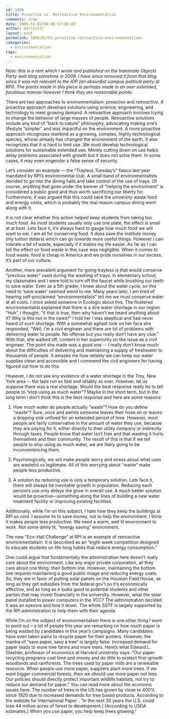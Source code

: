 ```yaml
---
id: 1898
title: Proactive vs. Retroactive Environmentalism
comments: true
date: 2009-01-01T00:00:57+00:00
author: delton137
layout: post
permalink: 2009/01/01-proactive-retroactive-environmentalism/
categories:
  - environmentalism
tags:
  - environmentalism
---
```

*Note: this is a rant which I wrote and published on the Inanimate Objects Party web blog sometime in 2009. I have since removed it from that blog since it was not relevant to the IOP (an absurdist campus political party at RPI). The points made in this piece is perhaps made in an over extended, facetious manner however I think they are reasonable points.*
<!--more-->

There are two approaches to environmentalism: *proactive* and *retroactive*. A proactive approach develops solutions using science, engineering, and technology to meet growing demand. A retroactive approach involves trying to change the behavior of large masses of people. Retroactive solutions include any kind of “back to nature” philosophy, advocating making one’s lifestyle “simpler” and less impactful on the environment. A more proactive approach recognizes mankind as a growing, complex, highly technological species, whose already has changed the environment of the earth. It also recognizes that it is hard to limit use. We must develop technological solutions for sustainable extended use.  Merely cutting down on use helps delay problems associated with growth but it does not solve them. In some cases, it may even engender a false sense of security.

Let’s consider an example — the “Trayless Tuesday’s” fiasco last year mandated by RPI’s environmental club. A small band of environmentalists decided to go into the dining halls and take control of the use of trays. Of course, anything that goes under the banner of “helping the environment” is considered a public good and thus worth sacrificing our liberty for. Furthermore, it was argued that this could save the university waste food and energy costs, which is probably the real reason campus dining went along with it.

It is not clear whether this action helped keep students from taking too much food. As most students usually only use one plate, the effect is small at at best.  Lets face it, it’s always hard to gauge how much food we will want to eat. I am all for conserving food. It does save the institute money (my tuition dollars) which can go towards more useful things. However I can tolerate a bit of waste, especially if it makes my life easier. As far as I can tell the effect on food waste in this case was negligible.  When it comes to food waste, food is cheap in America and we pride ourselves in our excess. It’s part of our culture.

Another, more prevalent argument for going trayless is that would conserve “precious water” used during the washing of trays. In elementary school, my classmates and I were told to turn off the faucet while brushing our teeth to save water. Even as a 5th grader, I knew about the water cycle, so this need to ‘save water’ seemed weird to me.  Many years later, I am tired of hearing self-proclaimed “environmentalists” tell me we must conserve water at all costs. I once asked someone in Ecologic about this. The flustered environmentalist explained that there is a dire water shortage in our region. “Huh”, I thought, “if that is true, then why haven’t we heard anything about it? Why is this not in the news?” I told her I was skeptical and had never heard of such shortage.  With a somewhat aghast look on her face she responded, “Well, I’m a civil engineer and there are lot of problems with delivering water to people. No offense but you really don’t have any clue.” With that, she walked off, content in her superiority on the issue as a civil engineer.  The point she made was a good one -- I really don’t know much about the difficulties of delivering and maintaining a supply of freshwater to thousands of people. It amazes me how reliably we can keep our water supplies clean and accessible and I commend the civil engineers for having figured out how to do this.

However, I do not see any evidence of a water shortage in the Troy, New York area -- the taps run as fast and reliably as ever. However, let us suppose there was a real shortage.  Would the best response really be to tell people to “stop using as much water”?  Maybe in the short term, but in the long term I don’t think this is the best response and here are some reasons:

1. How much water do people actually “waste”? How do you define “waste”? Sure, once and awhile someone leaves their hose on or leaves a dripping sink unfixed for an extended period of time. However, most people are fairly conservative in the amount of water they use, because they are paying for it, either directly to their utility company or indirectly through taxes. People know that water isn’t free and that wasting it hurts themselves and their community. The result of this is that if we tell people to stop using as much water, we are likely going to be inconveniencing them.

2. Psychologically, we will make people worry and stress about what uses are wasteful vs legitimate. All of this worrying about “waste” make people less productive.

3. A solution by reducing use is only a temporary solution. Lets face it, there will always be inevitable growth in population. Reducing each person’s use only delays the grow in overall use.  A much better solution would be proactive—something along the lines of building a new water treatment facility or improving existing facilities.

Additionally, while I’m on this subject, I hate how they keep the buildings at RPI so cold. I assume its to save money, not to help the environment. I think it makes people less productive. We need a warm, well lit environment to work. Not some dimly lit, “energy saving” environment.

The new “Eco-Hall Challenge” at RPI is an example of retroactive environmentalism. It is described as an “eight-week competition designed to educate students on life-long habits that reduce energy consumption.”  

One could argue that fundamentally the administration here doesn’t really care about the environment. Like any major private corporation, all they care about one thing: their bottom line. However, maintaining the bottom line requires maintaining a good public image and reducing energy costs. So, they are in favor of putting solar panels on the Houston Field House, as long as they get subsidies from the federal gov’t so it’s economically effective, and as long as it looks good to potential students and other parties that may invest financially in the university. However, what the solar panel installed to power computers in the VCC? The administration decided it was an eyesore and tore it down. The whole SSTF is largely supported by the RPI administration to help them with their agenda.

While I’m on the subject of environmentalism there is one other thing I want to point out – a lot of people this year are remarking on how much paper is being wasted by candidates in this year’s campaigns. Many candidates have even taken pains to recycle paper for their posters. However, the mantra of “save paper, save a tree” is largely false. Increased demand for paper leads to more tree farms and more trees. Here’s what Edward L. Glashier, professor of economics at Harvard university says: “Our paper recycling programs cost time and money and do little to protect first-growth woodlands and rainforests. The trees used by paper mills are a renewable resource. When people use more paper, suppliers plant more trees. If we want bigger commercial forests, then we should use more paper not less. Our policies should directly protect important wildlife habitats, not try to reduce our demand for paper.” You can read more about the economic issues here. The number of trees in the US has grown by close to 400% since 1920 due to increased demands for tree based products. According to the website for International Paper : “In the next 30 years the U.S. could lose 44 million acres of forest to development.(
(According to USDA estimates.) When you use paper, you help keep trees growing.”
